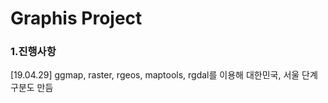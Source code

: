 # Graphis Project
### 1.진행사항
[19.04.29] ggmap, raster, rgeos, maptools, rgdal를 이용해 대한민국, 서울 단계구분도 만듬
